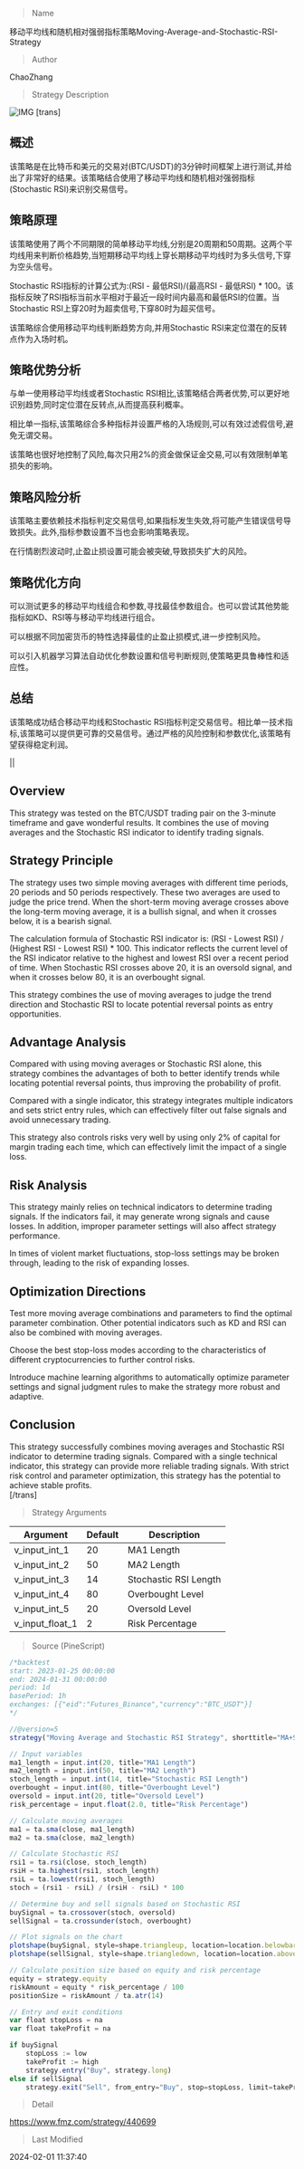 
> Name

移动平均线和随机相对强弱指标策略Moving-Average-and-Stochastic-RSI-Strategy

> Author

ChaoZhang

> Strategy Description

![IMG](https://www.fmz.com/upload/asset/10b50a3e36145dabe93.png)
[trans]
## 概述
该策略是在比特币和美元的交易对(BTC/USDT)的3分钟时间框架上进行测试,并给出了非常好的结果。该策略结合使用了移动平均线和随机相对强弱指标(Stochastic RSI)来识别交易信号。

## 策略原理
该策略使用了两个不同期限的简单移动平均线,分别是20周期和50周期。这两个平均线用来判断价格趋势,当短期移动平均线上穿长期移动平均线时为多头信号,下穿为空头信号。

Stochastic RSI指标的计算公式为:(RSI - 最低RSI)/(最高RSI - 最低RSI) * 100。该指标反映了RSI指标当前水平相对于最近一段时间内最高和最低RSI的位置。当Stochastic RSI上穿20时为超卖信号,下穿80时为超买信号。

该策略综合使用移动平均线判断趋势方向,并用Stochastic RSI来定位潜在的反转点作为入场时机。

## 策略优势分析
与单一使用移动平均线或者Stochastic RSI相比,该策略结合两者优势,可以更好地识别趋势,同时定位潜在反转点,从而提高获利概率。

相比单一指标,该策略综合多种指标并设置严格的入场规则,可以有效过滤假信号,避免无谓交易。

该策略也很好地控制了风险,每次只用2%的资金做保证金交易,可以有效限制单笔损失的影响。

## 策略风险分析
该策略主要依赖技术指标判定交易信号,如果指标发生失效,将可能产生错误信号导致损失。此外,指标参数设置不当也会影响策略表现。

在行情剧烈波动时,止盈止损设置可能会被突破,导致损失扩大的风险。

## 策略优化方向
可以测试更多的移动平均线组合和参数,寻找最佳参数组合。也可以尝试其他势能指标如KD、RSI等与移动平均线进行组合。

可以根据不同加密货币的特性选择最佳的止盈止损模式,进一步控制风险。

可以引入机器学习算法自动优化参数设置和信号判断规则,使策略更具鲁棒性和适应性。

## 总结
该策略成功结合移动平均线和Stochastic RSI指标判定交易信号。相比单一技术指标,该策略可以提供更可靠的交易信号。通过严格的风险控制和参数优化,该策略有望获得稳定利润。

||

## Overview
This strategy was tested on the BTC/USDT trading pair on the 3-minute timeframe and gave wonderful results. It combines the use of moving averages and the Stochastic RSI indicator to identify trading signals.  

## Strategy Principle  
The strategy uses two simple moving averages with different time periods, 20 periods and 50 periods respectively. These two averages are used to judge the price trend. When the short-term moving average crosses above the long-term moving average, it is a bullish signal, and when it crosses below, it is a bearish signal.

The calculation formula of Stochastic RSI indicator is: (RSI - Lowest RSI) / (Highest RSI - Lowest RSI) * 100. This indicator reflects the current level of the RSI indicator relative to the highest and lowest RSI over a recent period of time. When Stochastic RSI crosses above 20, it is an oversold signal, and when it crosses below 80, it is an overbought signal.  

This strategy combines the use of moving averages to judge the trend direction and Stochastic RSI to locate potential reversal points as entry opportunities.  

## Advantage Analysis  
Compared with using moving averages or Stochastic RSI alone, this strategy combines the advantages of both to better identify trends while locating potential reversal points, thus improving the probability of profit.

Compared with a single indicator, this strategy integrates multiple indicators and sets strict entry rules, which can effectively filter out false signals and avoid unnecessary trading.  

This strategy also controls risks very well by using only 2% of capital for margin trading each time, which can effectively limit the impact of a single loss.   

## Risk Analysis
This strategy mainly relies on technical indicators to determine trading signals. If the indicators fail, it may generate wrong signals and cause losses. In addition, improper parameter settings will also affect strategy performance.  

In times of violent market fluctuations, stop-loss settings may be broken through, leading to the risk of expanding losses.

## Optimization Directions  
Test more moving average combinations and parameters to find the optimal parameter combination. Other potential indicators such as KD and RSI can also be combined with moving averages.  

Choose the best stop-loss modes according to the characteristics of different cryptocurrencies to further control risks.   

Introduce machine learning algorithms to automatically optimize parameter settings and signal judgment rules to make the strategy more robust and adaptive.

## Conclusion
This strategy successfully combines moving averages and Stochastic RSI indicator to determine trading signals. Compared with a single technical indicator, this strategy can provide more reliable trading signals. With strict risk control and parameter optimization, this strategy has the potential to achieve stable profits.  
[/trans]

> Strategy Arguments



|Argument|Default|Description|
|----|----|----|
|v_input_int_1|20|MA1 Length|
|v_input_int_2|50|MA2 Length|
|v_input_int_3|14|Stochastic RSI Length|
|v_input_int_4|80|Overbought Level|
|v_input_int_5|20|Oversold Level|
|v_input_float_1|2|Risk Percentage|


> Source (PineScript)

``` javascript
/*backtest
start: 2023-01-25 00:00:00
end: 2024-01-31 00:00:00
period: 1d
basePeriod: 1h
exchanges: [{"eid":"Futures_Binance","currency":"BTC_USDT"}]
*/

//@version=5
strategy("Moving Average and Stochastic RSI Strategy", shorttitle="MA+Stoch RSI", overlay=true)

// Input variables
ma1_length = input.int(20, title="MA1 Length")
ma2_length = input.int(50, title="MA2 Length")
stoch_length = input.int(14, title="Stochastic RSI Length")
overbought = input.int(80, title="Overbought Level")
oversold = input.int(20, title="Oversold Level")
risk_percentage = input.float(2.0, title="Risk Percentage")

// Calculate moving averages
ma1 = ta.sma(close, ma1_length)
ma2 = ta.sma(close, ma2_length)

// Calculate Stochastic RSI
rsi1 = ta.rsi(close, stoch_length)
rsiH = ta.highest(rsi1, stoch_length)
rsiL = ta.lowest(rsi1, stoch_length)
stoch = (rsi1 - rsiL) / (rsiH - rsiL) * 100

// Determine buy and sell signals based on Stochastic RSI
buySignal = ta.crossover(stoch, oversold)
sellSignal = ta.crossunder(stoch, overbought)

// Plot signals on the chart
plotshape(buySignal, style=shape.triangleup, location=location.belowbar, color=color.green, size=size.small)
plotshape(sellSignal, style=shape.triangledown, location=location.abovebar, color=color.red, size=size.small)

// Calculate position size based on equity and risk percentage
equity = strategy.equity
riskAmount = equity * risk_percentage / 100
positionSize = riskAmount / ta.atr(14)

// Entry and exit conditions
var float stopLoss = na
var float takeProfit = na

if buySignal
    stopLoss := low
    takeProfit := high
    strategy.entry("Buy", strategy.long)
else if sellSignal
    strategy.exit("Sell", from_entry="Buy", stop=stopLoss, limit=takeProfit)

```

> Detail

https://www.fmz.com/strategy/440699

> Last Modified

2024-02-01 11:37:40
